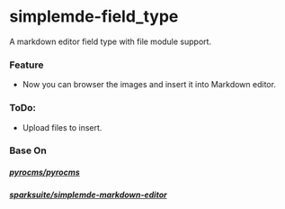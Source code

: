 # simplemde-field_type
A markdown editor field type with file module support.

### Feature
- Now you can browser the images and insert it into Markdown editor.

### ToDo:
- Upload files to insert.



### Base On
##### [pyrocms/pyrocms](https://github.com/pyrocms/pyrocms)
##### [sparksuite/simplemde-markdown-editor](https://github.com/sparksuite/simplemde-markdown-editor)
